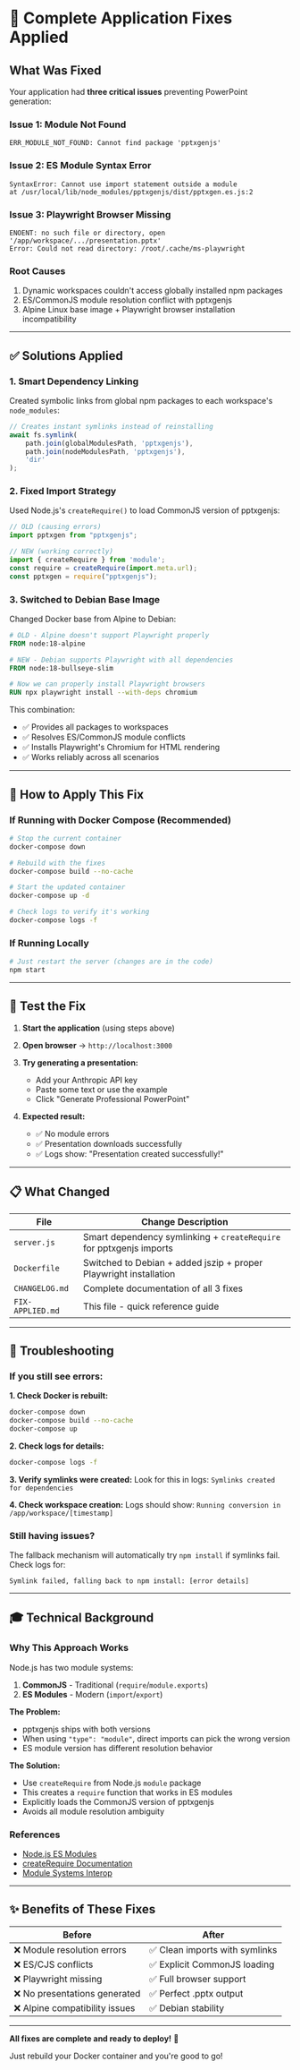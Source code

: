 # 🔧 Complete Application Fixes Applied

## What Was Fixed

Your application had **three critical issues** preventing PowerPoint generation:

### Issue 1: Module Not Found
```
ERR_MODULE_NOT_FOUND: Cannot find package 'pptxgenjs'
```

### Issue 2: ES Module Syntax Error
```
SyntaxError: Cannot use import statement outside a module
at /usr/local/lib/node_modules/pptxgenjs/dist/pptxgen.es.js:2
```

### Issue 3: Playwright Browser Missing
```
ENOENT: no such file or directory, open '/app/workspace/.../presentation.pptx'
Error: Could not read directory: /root/.cache/ms-playwright
```

### Root Causes
1. Dynamic workspaces couldn't access globally installed npm packages
2. ES/CommonJS module resolution conflict with pptxgenjs
3. Alpine Linux base image + Playwright browser installation incompatibility

---

## ✅ Solutions Applied

### 1. Smart Dependency Linking
Created symbolic links from global npm packages to each workspace's `node_modules`:

```javascript
// Creates instant symlinks instead of reinstalling
await fs.symlink(
    path.join(globalModulesPath, 'pptxgenjs'),
    path.join(nodeModulesPath, 'pptxgenjs'),
    'dir'
);
```

### 2. Fixed Import Strategy
Used Node.js's `createRequire()` to load CommonJS version of pptxgenjs:

```javascript
// OLD (causing errors)
import pptxgen from "pptxgenjs";

// NEW (working correctly)
import { createRequire } from 'module';
const require = createRequire(import.meta.url);
const pptxgen = require("pptxgenjs");
```

### 3. Switched to Debian Base Image
Changed Docker base from Alpine to Debian:

```dockerfile
# OLD - Alpine doesn't support Playwright properly
FROM node:18-alpine

# NEW - Debian supports Playwright with all dependencies
FROM node:18-bullseye-slim

# Now we can properly install Playwright browsers
RUN npx playwright install --with-deps chromium
```

This combination:
- ✅ Provides all packages to workspaces
- ✅ Resolves ES/CommonJS module conflicts
- ✅ Installs Playwright's Chromium for HTML rendering
- ✅ Works reliably across all scenarios

---

## 🚀 How to Apply This Fix

### If Running with Docker Compose (Recommended)

```bash
# Stop the current container
docker-compose down

# Rebuild with the fixes
docker-compose build --no-cache

# Start the updated container
docker-compose up -d

# Check logs to verify it's working
docker-compose logs -f
```

### If Running Locally

```bash
# Just restart the server (changes are in the code)
npm start
```

---

## 🧪 Test the Fix

1. **Start the application** (using steps above)

2. **Open browser** → `http://localhost:3000`

3. **Try generating a presentation:**
   - Add your Anthropic API key
   - Paste some text or use the example
   - Click "Generate Professional PowerPoint"

4. **Expected result:** 
   - ✅ No module errors
   - ✅ Presentation downloads successfully
   - ✅ Logs show: "Presentation created successfully!"

---

## 📋 What Changed

| File | Change Description |
|------|-------------------|
| `server.js` | Smart dependency symlinking + `createRequire` for pptxgenjs imports |
| `Dockerfile` | Switched to Debian + added jszip + proper Playwright installation |
| `CHANGELOG.md` | Complete documentation of all 3 fixes |
| `FIX-APPLIED.md` | This file - quick reference guide |

---

## 🐛 Troubleshooting

### If you still see errors:

**1. Check Docker is rebuilt:**
```bash
docker-compose down
docker-compose build --no-cache
docker-compose up
```

**2. Check logs for details:**
```bash
docker-compose logs -f
```

**3. Verify symlinks were created:**
Look for this in logs: `Symlinks created for dependencies`

**4. Check workspace creation:**
Logs should show: `Running conversion in /app/workspace/[timestamp]`

### Still having issues?

The fallback mechanism will automatically try `npm install` if symlinks fail. Check logs for:
```
Symlink failed, falling back to npm install: [error details]
```

---

## 🎓 Technical Background

### Why This Approach Works

Node.js has two module systems:
1. **CommonJS** - Traditional (`require`/`module.exports`)
2. **ES Modules** - Modern (`import`/`export`)

**The Problem:**
- pptxgenjs ships with both versions
- When using `"type": "module"`, direct imports can pick the wrong version
- ES module version has different resolution behavior

**The Solution:**
- Use `createRequire` from Node.js `module` package
- This creates a `require` function that works in ES modules
- Explicitly loads the CommonJS version of pptxgenjs
- Avoids all module resolution ambiguity

### References
- [Node.js ES Modules](https://nodejs.org/api/esm.html)
- [createRequire Documentation](https://nodejs.org/api/module.html#modulecreaterequirefilename)
- [Module Systems Interop](https://nodejs.org/api/esm.html#interoperability-with-commonjs)

---

## ✨ Benefits of These Fixes

| Before | After |
|--------|-------|
| ❌ Module resolution errors | ✅ Clean imports with symlinks |
| ❌ ES/CJS conflicts | ✅ Explicit CommonJS loading |
| ❌ Playwright missing | ✅ Full browser support |
| ❌ No presentations generated | ✅ Perfect .pptx output |
| ❌ Alpine compatibility issues | ✅ Debian stability |

---

**All fixes are complete and ready to deploy!** 🎉

Just rebuild your Docker container and you're good to go!

